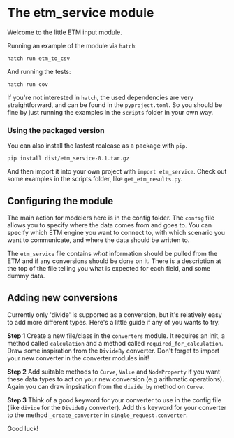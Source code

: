 # The etm_service module

Welcome to the little ETM input module.

Running an example of the module via `hatch`:
```
hatch run etm_to_csv
```

And running the tests:
```
hatch run cov
```

If you're not interested in `hatch`, the used dependencies are very straightforward, and can be found in the `pyproject.toml`. So you should be fine by just running the examples in the `scripts` folder in your own way.


### Using the packaged version
You can also install the lastest realease as a package with `pip`.
```
pip install dist/etm_service-0.1.tar.gz
```
And then import it into your own project with `import etm_service`. Check out some
examples in the scripts folder, like `get_etm_results.py`.

## Configuring the module
The main action for modelers here is in the config folder. The `config` file allows you to specify where the data comes from and goes to. You can specify which ETM engine you want to connect to, with which scenario you want to communicate, and where the data should be written to.

The `etm_service` file contains _what_ information should be pulled from the ETM and if any conversions should be done on it. There is a description at the top of the file telling you what is expected for each field, and some dummy data.

## Adding new conversions
Currently only 'divide' is supported as a conversion, but it's relatively easy to add more different types. Here's a little guide if any of you wants to try.

**Step 1** Create a new file/class in the `converters` module. It requires an init, a method called `calculation` and a method called `required_for_calculation`. Draw some inspiration from the `DivideBy` converter. Don't forget to import your new converter in the converter modules init!

**Step 2** Add suitable methods to `Curve`, `Value` and `NodeProperty` if you want these data types to act on your new conversion (e.g arithmatic operations). Again you can draw inpsiration from the `divide_by` method on `Curve`.

**Step 3** Think of a good keyword for your converter to use in the config file (like `divide` for the `DivideBy` converter). Add this keyword for your converter to the method `_create_converter` in `single_request.converter`.

Good luck!
